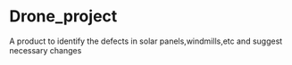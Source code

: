 # Drone_project
A product to identify the defects in solar panels,windmills,etc and suggest necessary changes 
